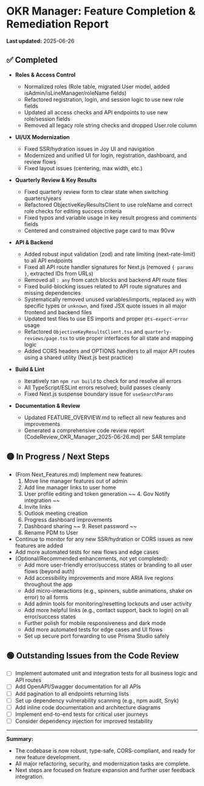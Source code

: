 # OKR Manager: Feature Completion & Remediation Report

**Last updated:** 2025-06-26

## ✅ Completed

- **Roles & Access Control**
  - Normalized roles (Role table, migrated User model, added isAdmin/isLineManager/roleName fields)
  - Refactored registration, login, and session logic to use new role fields
  - Updated all access checks and API endpoints to use new role/session fields
  - Removed all legacy role string checks and dropped User.role column

- **UI/UX Modernization**
  - Fixed SSR/hydration issues in Joy UI and navigation
  - Modernized and unified UI for login, registration, dashboard, and review flows
  - Fixed layout issues (centering, max width, etc.)

- **Quarterly Review & Key Results**
  - Fixed quarterly review form to clear state when switching quarters/years
  - Refactored ObjectiveKeyResultsClient to use roleName and correct role checks for editing success criteria
  - Fixed typos and variable usage in key result progress and comments fields
  - Centered and constrained objective page card to max 90vw

- **API & Backend**
  - Added robust input validation (zod) and rate limiting (next-rate-limit) to all API endpoints
  - Fixed all API route handler signatures for Next.js (removed `{ params }`, extracted IDs from URLs)
  - Removed all `: any` from catch blocks and backend API route files
  - Fixed build-blocking issues related to API route signatures and missing dependencies
  - Systematically removed unused variables/imports, replaced `any` with specific types or `unknown`, and fixed JSX quote issues in all major frontend and backend files
  - Updated test files to use ES imports and proper `@ts-expect-error` usage
  - Refactored `ObjectiveKeyResultsClient.tsx` and `quarterly-reviews/page.tsx` to use proper interfaces for all state and mapping logic
  - Added CORS headers and OPTIONS handlers to all major API routes using a shared utility (Next.js best practice)

- **Build & Lint**
  - Iteratively ran `npm run build` to check for and resolve all errors
  - All TypeScript/ESLint errors resolved; build passes cleanly
  - Fixed Next.js suspense boundary issue for `useSearchParams`

- **Documentation & Review**
  - Updated FEATURE_OVERVIEW.md to reflect all new features and improvements
  - Generated a comprehensive code review report (CodeReview_OKR_Manager_2025-06-26.md) per SAR template

## 🟡 In Progress / Next Steps

- (From Next_Features.md) Implement new features:
  1. Move line manager features out of admin
  2. Add line manager links to user home
  3. User profile editing and token generation
 ~~ 4. Gov Notify integration ~~
  5. Invite links
  6. Outlook meeting creation
  7. Progress dashboard improvements
  8. Dashboard sharing
~~  9. Reset password ~~
  10. Rename PDM to User
- Continue to monitor for any new SSR/hydration or CORS issues as new features are added
- Add more automated tests for new flows and edge cases
- (Optional/Recommended enhancements, not yet completed):
  - Add more user-friendly error/success states or branding to all user flows (beyond auth)
  - Add accessibility improvements and more ARIA live regions throughout the app
  - Add micro-interactions (e.g., spinners, subtle animations, shake on error) to all forms
  - Add admin tools for monitoring/resetting lockouts and user activity
  - Add more helpful links (e.g., contact support, back to login) on all error/success states
  - Further polish for mobile responsiveness and dark mode
  - Add more automated tests for edge cases and UI flows
  - Set up secure port forwarding to use Prisma Studio safely

## 🟢 Outstanding Issues from the Code Review

- [ ] Implement automated unit and integration tests for all business logic and API routes
- [ ] Add OpenAPI/Swagger documentation for all APIs
- [ ] Add pagination to all endpoints returning lists
- [ ] Set up dependency vulnerability scanning (e.g., npm audit, Snyk)
- [ ] Add inline code documentation and architecture diagrams
- [ ] Implement end-to-end tests for critical user journeys
- [ ] Consider dependency injection for improved testability

---

**Summary:**
- The codebase is now robust, type-safe, CORS-compliant, and ready for new feature development.
- All major refactoring, security, and modernization tasks are complete.
- Next steps are focused on feature expansion and further user feedback integration.
